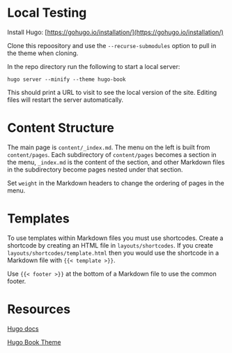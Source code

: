 # Local Testing

Install Hugo: [https://gohugo.io/installation/](https://gohugo.io/installation/)

Clone this repoository and use the `--recurse-submodules` option to pull in the
theme when cloning.

In the repo directory run the following to start a local server:

```
hugo server --minify --theme hugo-book
```

This should print a URL to visit to see the local version of the site. Editing
files will restart the server automatically.

# Content Structure

The main page is `content/_index.md`. The menu on the left is built from
`content/pages`. Each subdirectory of `content/pages` becomes a section in the
menu, `_index.md` is the content of the section, and other Markdown files in
the subdirectory become pages nested under that section.

Set `weight` in the Markdown headers to change the ordering of pages in the
menu.

# Templates

To use templates within Markdown files you must use shortcodes. Create a
shortcode by creating an HTML file in `layouts/shortcodes`. If you create
`layouts/shortcodes/template.html` then you would use the shortcode in a
Markdown file with `{{< template >}}`.

Use `{{< footer >}}` at the bottom of a Markdown file to use the common footer.

# Resources

[Hugo docs](https://gohugo.io/documentation/)

[Hugo Book Theme](https://github.com/alex-shpak/hugo-book)
